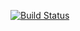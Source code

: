 [![Build Status](https://travis-ci.org/uwe-k/ng-test.svg?branch=master)](https://travis-ci.org/uwe-k/ng-test)
